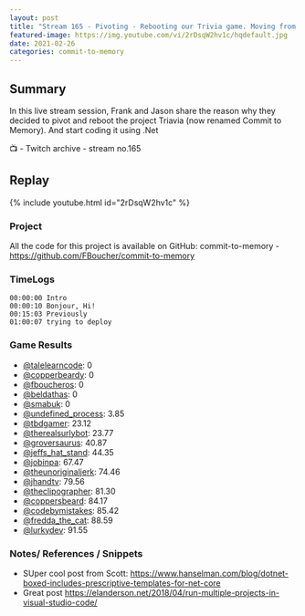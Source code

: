 ```yaml
---
layout: post
title: "Stream 165 - Pivoting - Rebooting our Trivia game. Moving from TypeScript to .Net"
featured-image: https://img.youtube.com/vi/2rDsqW2hv1c/hqdefault.jpg
date: 2021-02-26
categories: commit-to-memory
---
```


## Summary

In this live stream session, Frank and Jason share the reason why they decided to pivot and reboot the project Triavia (now renamed Commit to Memory). And start coding it using .Net

📺 - Twitch archive - stream no.165

## Replay

{% include youtube.html id="2rDsqW2hv1c" %}
<br/><!--more-->

### Project

All the code for this project is available on GitHub: commit-to-memory - https://github.com/FBoucher/commit-to-memory

### TimeLogs

    00:00:00 Intro
    00:00:10 Bonjour, Hi!
    00:15:03 Previously
    01:00:07 trying to deploy

### Game Results

- [@talelearncode](https://www.twitch.tv/talelearncode): 0
- [@copperbeardy](https://www.twitch.tv/copperbeardy): 0
- [@fboucheros](https://www.twitch.tv/fboucheros): 0
- [@beldathas](https://www.twitch.tv/beldathas): 0
- [@smabuk](https://www.twitch.tv/smabuk): 0
- [@undefined_process](https://www.twitch.tv/undefined_process): 3.85
- [@tbdgamer](https://www.twitch.tv/tbdgamer): 23.12
- [@therealsurlybot](https://www.twitch.tv/therealsurlybot): 23.77
- [@groversaurus](https://www.twitch.tv/groversaurus): 40.87
- [@jeffs_hat_stand](https://www.twitch.tv/jeffs_hat_stand): 44.35
- [@jobinpa](https://www.twitch.tv/jobinpa): 67.47
- [@theunoriginaljerk](https://www.twitch.tv/theunoriginaljerk): 74.46
- [@jhandtv](https://www.twitch.tv/jhandtv): 79.56
- [@theclipographer](https://www.twitch.tv/theclipographer): 81.30
- [@coppersbeard](https://www.twitch.tv/coppersbeard): 84.17
- [@codebymistakes](https://www.twitch.tv/codebymistakes): 85.42
- [@fredda_the_cat](https://www.twitch.tv/fredda_the_cat): 88.59
- [@lurkydev](https://www.twitch.tv/lurkydev): 91.55

### Notes/ References / Snippets

- SUper cool post from Scott: https://www.hanselman.com/blog/dotnet-boxed-includes-prescriptive-templates-for-net-core
- Great post https://elanderson.net/2018/04/run-multiple-projects-in-visual-studio-code/
